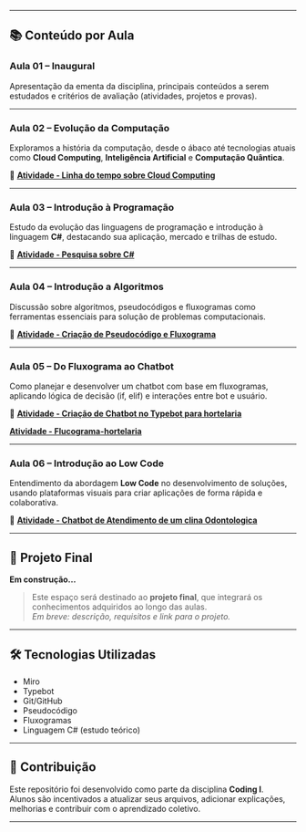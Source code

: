 
---

## 📚 Conteúdo por Aula

### Aula 01 – Inaugural
Apresentação da ementa da disciplina, principais conteúdos a serem estudados e critérios de avaliação (atividades, projetos e provas).

---

### Aula 02 – Evolução da Computação
Exploramos a história da computação, desde o ábaco até tecnologias atuais como **Cloud Computing**, **Inteligência Artificial** e **Computação Quântica**.

🔗 [**Atividade - Linha do tempo sobre Cloud Computing**](https://miro.com/app/board/uXjVIdwFXxE=/)

---

### Aula 03 – Introdução à Programação
Estudo da evolução das linguagens de programação e introdução à linguagem **C#**, destacando sua aplicação, mercado e trilhas de estudo.

🔗 [**Atividade - Pesquisa sobre C#**](https://miro.com/welcomeonboard/NEhBODBRQXBKSVE4OWJFM3prcnVjRGJqeW9BN1plUHJsRDVuNm5CZjhHaExobHVVaWdYaTVjclhqd3g4M09VdXFFTHB6bTJrSmEzV0FmT2IvM2N0aGxtS2JnUkNaOS9rZ1JNS0xCdEZ1T0JXUm1QMTZBTlE5ZHZtR2J0dUFvRXFBS2NFMDFkcUNFSnM0d3FEN050ekl3PT0hdjE=?share_link_id=263138994058)

---

### Aula 04 – Introdução a Algoritmos
Discussão sobre algoritmos, pseudocódigos e fluxogramas como ferramentas essenciais para solução de problemas computacionais.

🔗 [**Atividade - Criação de Pseudocódigo e Fluxograma**](https://miro.com/welcomeonboard/RUFodTlROGE2RzBQWlZma08wczFwWEN2RUprKzBKdjIvZ1pSRGpvdUhvUFAzMTZDWlJkTWxFcytScWhBdWNtMUFCU09tM1E0UjE5ZGJMdld2S0FuRDFtS2JnUkNaOS9rZ1JNS0xCdEZ1T0FmaERyREZFTWpBVFZzSEtMTTd5Lzd3VHhHVHd5UWtSM1BidUtUYmxycDRnPT0hdjE=?share_link_id=98165721347)

---

### Aula 05 – Do Fluxograma ao Chatbot
Como planejar e desenvolver um chatbot com base em fluxogramas, aplicando lógica de decisão (if, elif) e interações entre bot e usuário.

🔗 [**Atividade - Criação de Chatbot no Typebot para hortelaria**](https://typebot.co/my-typebot-osz4dpu)

   [**Atividade - Flucograma-hortelaria**](https://miro.com/app/board/uXjVICiASrQ=/)

---

### Aula 06 – Introdução ao Low Code
Entendimento da abordagem **Low Code** no desenvolvimento de soluções, usando plataformas visuais para criar aplicações de forma rápida e colaborativa.

🔗 [**Atividade - Chatbot de Atendimento de um clina Odontologica**](https://typebot.co/my-typebot-24019ac)

---

## 🧠 Projeto Final

**Em construção...**  
> Este espaço será destinado ao **projeto final**, que integrará os conhecimentos adquiridos ao longo das aulas.  
> *Em breve: descrição, requisitos e link para o projeto.*

---

## 🛠 Tecnologias Utilizadas

- Miro  
- Typebot  
- Git/GitHub  
- Pseudocódigo  
- Fluxogramas  
- Linguagem C# (estudo teórico)

---

## 📌 Contribuição

Este repositório foi desenvolvido como parte da disciplina **Coding I**.  
Alunos são incentivados a atualizar seus arquivos, adicionar explicações, melhorias e contribuir com o aprendizado coletivo.

---

